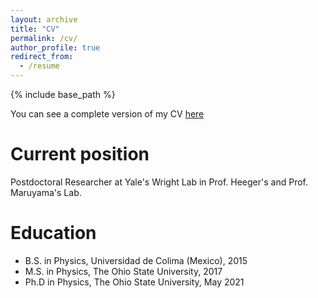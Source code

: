 ```yaml
---
layout: archive
title: "CV"
permalink: /cv/
author_profile: true
redirect_from:
  - /resume
---
```


{% include base_path %}

You can see a complete version of my CV [here](https://github.com/toej93/toej93.github.io/blob/master/files/CV_JTorres.pdf)

Current position
======
Postdoctoral Researcher at Yale's Wright Lab in Prof. Heeger's and Prof. Maruyama's Lab.

Education
======
* B.S. in Physics, Universidad de Colima (Mexico), 2015
* M.S. in Physics, The Ohio State University, 2017
* Ph.D in Physics, The Ohio State University, May 2021

